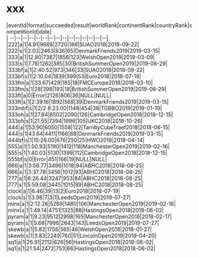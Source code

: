 # xxx


|eventId|format|succeeded|result|worldRank|continentRank|countryRank|competitionId|date|  
|	--|--|--|--|--|--|--|--|--|--|--|--|--|--|--|  
|222|a|1|4.91|9668|2720|188|SUAO2018|2018-09-22|  
|222|s|1|2.03|2463|836|65|DenmarkFriends2019|2019-03-15|  
|333|a|1|12.80|7387|1856|123|WelshOpen2019|2019-03-09|  
|333|s|1|7.78|1262|385|30|BritishSummerOpen2019|2019-06-29|  
|333bf|a|1|2:40.52|973|346|33|SUAO2018|2018-09-22|  
|333bf|s|1|2:10.04|1839|599|53|Euro2018|2018-07-19|  
|333fm|a|1|33.67|429|185|18|FMCEurope2018|2018-03-10|  
|333fm|s|1|28|398|193|18|BritishSummerOpen2019|2019-06-29|  
|333ft|a|0|Error|2126|806|36|NULL|NULL|  
|333ft|s|1|2:39.16|1892|568|39|DenmarkFriends2019|2019-03-15|  
|333mbf|s|1|2/2 8:23.00|1148|454|38|TGBBO2019|2019-01-19|  
|333oh|a|1|27.84|8502|2090|126|CambridgeOpen2018|2018-12-15|  
|333oh|s|1|21.55|7394|1896|105|UKC2018|2018-10-26|  
|444|a|1|53.90|6050|1558|122|TarnbyCubeTraef2018|2018-06-15|  
|444|s|1|43.64|4411|1166|88|DenmarkFriends2019|2019-03-15|  
|444bf|s|1|15:28.00|676|250|25|HWO2018|2018-04-14|  
|555|a|1|1:50.93|5190|1412|118|ManchesterOpen2019|2019-02-16|  
|555|s|1|1:40.03|5130|1399|112|CambridgeOpen2018|2018-12-15|  
|555bf|s|0|Error|451|166|19|NULL|NULL|  
|666|a|1|3:59.77|3496|1018|94|ABHC2018|2018-08-25|  
|666|s|1|3:37.78|3456|1012|93|ABHC2018|2018-08-25|  
|777|a|1|6:26.44|3247|953|84|ABHC2018|2018-08-25|  
|777|s|1|5:59.08|3445|1015|89|ABHC2018|2018-08-25|  
|clock|a|1|6.46|39|13|2|Euro2018|2018-07-19|  
|clock|s|1|3.98|7|3|1|LeedsOpen2019|2019-07-27|  
|minx|a|1|2:12.26|5269|1480|106|ManchesterOpen2019|2019-02-16|  
|minx|s|1|1:49.14|4751|1325|88|HastingsOpen2018|2018-06-02|  
|pyram|a|1|9.23|9512|2998|165|ManchesterOpen2018|2018-02-17|  
|pyram|s|1|5.68|7996|2643|143|LeedsOpen2019|2019-07-27|  
|skewb|a|1|5.82|1756|565|46|WelshOpen2018|2018-01-27|  
|skewb|s|1|3.83|2249|760|51|LincolnOpen2019|2019-04-20|  
|sq1|a|1|26.91|2112|626|56|HastingsOpen2018|2018-06-02|  
|sq1|s|1|21.54|2472|753|66|HastingsOpen2018|2018-06-02|  
